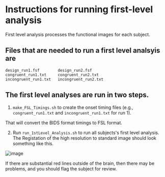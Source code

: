 # Instructions for running first-level analysis

First level analysis processes the functional images for each subject.

## Files that are needed to run a first level analsyis are

```
design_run1.fsf        design_run2.fsf
congruent_run1.txt     congruent_run2.txt
incongruent_run1.txt   incongruent_run2.txt
```

## The first level analyses are run in two steps.

1. `make_FSL_Timings.sh` to create the onset timing files (e.g., `congruent_run1.txt` and `incongruent_run1.txt` for run 1).

That will convert the BIDS format timings to FSL format.

2. Run `run_1stLevel_Analysis.sh` to run all subjects's first level analysis. The Registation of the high resolution to standard image should look something like this.

![image](highres2standard.png)

If there are substantial red lines outside of the brain, then there may
be problems, and you should flag the subject for review.

